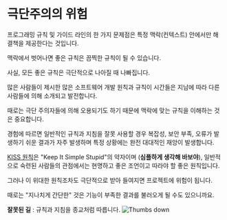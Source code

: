 # 극단주의의 위험 #

프로그래밍 규칙 및 가이드 라인의 한 가지 문제점은 특정 맥락(컨텍스트) 안에서만 해결책을 제공한다는 것입니다.

맥락에서 벗어나면 좋은 규칙은 끔찍한 규칙이 될 수 있습니다.

사실, 모든 좋은 규칙은 극단적으로 나아질 때 나빠집니다.


많은 사람들이 제시한 많은 소프트웨어 개발 원칙과 규칙이 시간들은 지남에 따라 다른 사람들에 의해 소개되고 발전합니다.

때로는 극단 주의자들에 의해 오용되기도 하기 때문에 맥락에 맞는 규칙을 이해하는 것은 중요합니다.

경험에 따르면 일반적인 규칙과 지침을 잘못 사용할 경우 복잡성, 보안 부족, 오류가 발생하기 쉬운 결과가 자주 발생하며 특정 상황에는 완전 대대적인 재앙이 발생합니다.

[KISS 원칙](https://en.wikipedia.org/wiki/KISS_principle)은 "Keep It Simple Stupid"의 약자이며 (**심플하게 생각해 바보야**),  일반적으로 숙련된 사람들의 관점에서는 현명하고 좋은 조언이고 따라야 할 좋은 원칙입니다.

그러나 이 위대한 원칙조차도 극단적으로 받아 들여지면 프로젝트에 위험이 됩니다.

때로는 "지나치게 간단한" 것은 기능이 부족한 결과를 불러오게 될 수도 있으니까요.

**잘못된 길** : 규칙과 지침을 종교처럼 따릅니다. ![Thumbs down](https://phpthewrongway.com/img/thumbs-down.png)